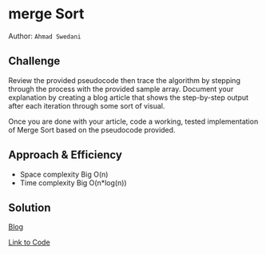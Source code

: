 # merge Sort

Author: `Ahmad Swedani`

## Challenge

Review the provided pseudocode then trace the algorithm by stepping through the process with the provided sample array. Document your explanation by creating a blog article that shows the step-by-step output after each iteration through some sort of visual.

Once you are done with your article, code a working, tested implementation of Merge Sort based on the pseudocode provided.

## Approach & Efficiency

- Space complexity Big O(n)
- Time complexity Big O(n\*log(n))

## Solution

[Blog](BLOG.md)

[Link to Code](../merge_sort)
